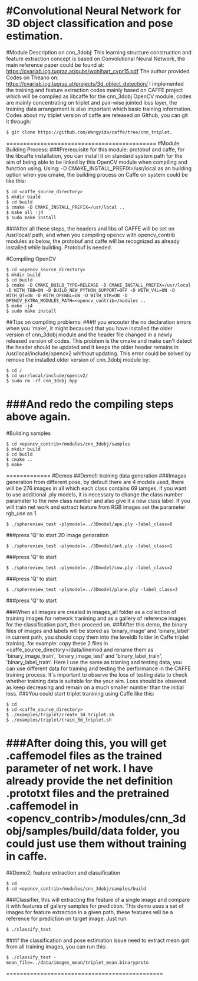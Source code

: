 #Convolutional Neural Network for 3D object classification and pose estimation.
============================================
#Module Description on cnn_3dobj:
This learning structure construction and feature extraction concept is based on Convolutional Neural Network, the main reference paper could be found at:
https://cvarlab.icg.tugraz.at/pubs/wohlhart_cvpr15.pdf
The author provided Codes on Theano on:
https://cvarlab.icg.tugraz.at/projects/3d_object_detection/
I implemented the training and feature extraction codes mainly based on CAFFE project which will be compiled as libcaffe for the cnn_3dobj OpenCV module, codes are mainly concentrating on triplet and pair-wise jointed loss layer, the training data arrangement is also important which basic training information.
Codes about my triplet version of caffe are released on GIthub, you can git it through:
```
$ git clone https://github.com/Wangyida/caffe/tree/cnn_triplet.
```
============================================
#Module Building Process:
###Prerequisite for this module: protobuf and caffe, for the libcaffe installation, you can install it on standard system path for the aim of being able to be linked by this OpenCV module when compiling and function using. Using: -D CMAKE_INSTALL_PREFIX=/usr/local as an building option when you cmake, the building process on Caffe on system could be like this:
```
$ cd <caffe_source_directory>
$ mkdir biuld
$ cd build
$ cmake -D CMAKE_INSTALL_PREFIX=/usr/local ..
$ make all -j4
$ sudo make install
```
###After all these steps, the headers and libs of CAFFE will be set on /usr/local/ path, and when you compiling opencv with opencv_contrib modules as below, the protobuf and caffe will be recognized as already installed while building. Protobuf is needed.

#Compiling OpenCV
```
$ cd <opencv_source_directory>
$ mkdir build
$ cd build
$ cmake -D CMAKE_BUILD_TYPE=RELEASE -D CMAKE_INSTALL_PREFIX=/usr/local -D WITH_TBB=ON -D BUILD_NEW_PYTHON_SUPPORT=OFF -D WITH_V4L=ON -D WITH_QT=ON -D WITH_OPENGL=ON -D WITH_VTK=ON -D OPENCV_EXTRA_MODULES_PATH=<opencv_contrib>/modules ..
$ make -j4
$ sudo make install
```
##Tips on compiling problems:
###If you encouter the no declaration errors when you 'make', it might becaused that you have installed the older version of cnn_3dobj module and the header file changed in a newly released version of codes. This problem is the cmake and make can't detect the header should be updated and it keeps the older header remains in /usr/local/include/opencv2 whithout updating. This error could be solved by remove the installed older version of cnn_3dobj module by:
```
$ cd /
$ cd usr/local/include/opencv2/
$ sudo rm -rf cnn_3dobj.hpp
```
###And redo the compiling steps above again.
================================================
#Building samples
```
$ cd <opencv_contrib>/modules/cnn_3dobj/samples
$ mkdir build
$ cd build
$ cmake ..
$ make
```

=============
#Demos
##Demo1: training data generation
###Imagas generation from different pose, by default there are 4 models used, there will be 276 images in all which each class contains 69 iamges, if you want to use additional .ply models, it is necessary to change the class number parameter to the new class number and also give it a new class label. If you will train net work and extract feature from RGB images set the parameter rgb_use as 1.
```
$ ./sphereview_test -plymodel=../3Dmodel/ape.ply -label_class=0
```
###press 'Q' to start 2D image genaration
```
$ ./sphereview_test -plymodel=../3Dmodel/ant.ply -label_class=1
```
###press 'Q' to start
```
$ ./sphereview_test -plymodel=../3Dmodel/cow.ply -label_class=2
```
###press 'Q' to start
```
$ ./sphereview_test -plymodel=../3Dmodel/plane.ply -label_class=3
```
###press 'Q' to start

###When all images are created in images_all folder as a collection of training images for network tranining and as a gallery of reference images for the classification part, then proceed on.
###After this demo, the binary files of images and labels will be stored as 'binary_image' and 'binary_label' in current path, you should copy them into the leveldb folder in Caffe triplet training, for example: copy these 2 files in <caffe_source_directory>/data/linemod and rename them as 'binary_image_train', 'binary_image_test' and 'binary_label_train', 'binary_label_train'. Here I use the same as trianing and testing data, you can use different data for training and testing the performance in the CAFFE training process. It's important to observe the loss of testing data to check whether training data is suitable for the your aim. Loss should be obseved as keep decreasing and remain on a much smaller number than the initial loss.
###You could start triplet tranining using Caffe like this:
```
$ cd
$ cd <caffe_source_directory>
$ ./examples/triplet/create_3d_triplet.sh
$ ./examples/triplet/train_3d_triplet.sh
```
###After doing this, you will get .caffemodel files as the trained parameter of net work. I have already provide the net definition .prototxt files and the pretrained .caffemodel in <opencv_contrib>/modules/cnn_3dobj/samples/build/data folder, you could just use them without training in caffe.
==============
##Demo2: feature extraction and classification
```
$ cd
$ cd <opencv_contrib>/modules/cnn_3dobj/samples/build
```
###Classifier, this will extracting the feature of a single image and compare it with features of gallery samples for prediction. This demo uses a set of images for feature extraction in a given path, these features will be a reference for prediction on target image. Just run:
```
$ ./classify_test
```
###if the classification and pose estimation issue need to extract mean got from all training images, you can run this:
```
$ ./classify_test -mean_file=../data/images_mean/triplet_mean.binaryproto
```
==============================================
